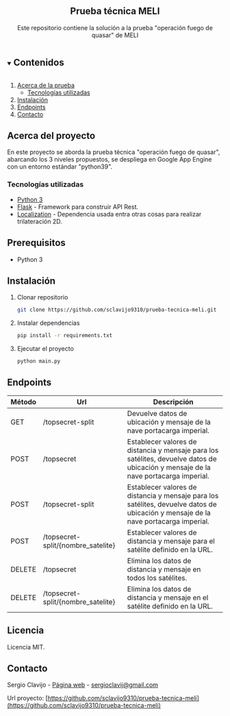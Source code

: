 <p align="center">
  <h2 align="center">Prueba técnica MELI</h2>

  <p align="center">
    Este repositorio contiene la solución a la prueba "operación fuego de quasar" de MELI
  </p>
</p>

<details open="open">
  <summary><h2 style="display: inline-block">Contenidos</h2></summary>
  <ol>
    <li>
      <a href="#acerca-del-proyecto">Acerca de la prueba</a>
      <ul>
        <li><a href="#tecnologías-utilizadas">Tecnologías utilizadas</a></li>
      </ul>
    </li>
    <li>
      <a href="#instalación">Instalación</a>
    </li>
    <li><a href="#endpoints">Endpoints</a></li>
    <li><a href="#contacto">Contacto</a></li>
  </ol>
</details>

## Acerca del proyecto

En este proyecto se aborda la prueba técnica "operación fuego de quasar", abarcando los 3 niveles propuestos, se
despliega en Google App Engine con un entorno estándar "python39".

### Tecnologías utilizadas

* [Python 3](https://pyhton.org)
* [Flask](https://flask.palletsprojects.com/) - Framework para construir API Rest.
* [Localization](https://pypi.org/project/Localization/) - Dependencia usada entra otras cosas para realizar
  trilateración 2D.
  
## Prerequisitos

* Python 3

## Instalación

1. Clonar repositorio
   ```sh
   git clone https://github.com/sclavijo9310/prueba-tecnica-meli.git
   ```
2. Instalar dependencias
   ```sh
   pip install -r requirements.txt
   ```
3. Ejecutar el proyecto
   ```sh
   python main.py
   ```

## Endpoints

| Método | Url | Descripción |
| ------------- | ------------- | ------------- |
| GET  | /topsecret-split | Devuelve datos de ubicación y mensaje de la nave portacarga imperial. |
| POST  | /topsecret | Establecer valores de distancia y mensaje para los satélites, devuelve datos de ubicación y mensaje de la nave portacarga imperial. |
| POST  | /topsecret-split  | Establecer valores de distancia y mensaje para los satélites, devuelve datos de ubicación y mensaje de la nave portacarga imperial. |
| POST  | /topsecret-split/{nombre_satelite} | Establecer valores de distancia y mensaje para el satélite definido en la URL. |
| DELETE  | /topsecret | Elimina los datos de distancia y mensaje en todos los satélites. |
| DELETE  | /topsecret-split/{nombre_satelite} | Elimina los datos de distancia y mensaje en el satélite definido en la URL. |

## Licencia

Licencia MIT.

## Contacto

Sergio Clavijo - [Página web](https://sergioclavijo.com) - <a href="mailto:sergioclavij@gmail.com">
sergioclavij@gmail.com</a>

Url proyecto: [https://github.com/sclavijo9310/prueba-tecnica-meli](https://github.com/sclavijo9310/prueba-tecnica-meli)